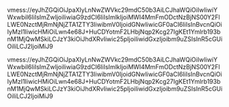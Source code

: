 
vmess://eyJhZGQiOiJpaXIyLnNwZWVkc29mdC50b3AiLCJhaWQiOiIwIiwiYWxwbiI6IiIsImZwIjoiIiwiaG9zdCI6IiIsImlkIjoiMWI4MmFmODctNzBjNS00Y2FlLWE0NzctMjRmNjNjZTA1ZTY3IiwibmV0IjoidGNwIiwicGF0aCI6IiIsInBvcnQiOiIyMzI1IiwicHMiOiLwn4e68J+HuCDYotmF2LHbjNqp2Kcg27IgKEt1Ymlrb193bnM1MjQwMSkiLCJzY3kiOiJhdXRvIiwic25pIjoiIiwidGxzIjoibm9uZSIsInR5cGUiOiIiLCJ2IjoiMiJ9



vmess://eyJhZGQiOiJpaXIyLnNwZWVkc29mdC50b3AiLCJhaWQiOiIwIiwiYWxwbiI6IiIsImZwIjoiIiwiaG9zdCI6IiIsImlkIjoiMWI4MmFmODctNzBjNS00Y2FlLWE0NzctMjRmNjNjZTA1ZTY3IiwibmV0IjoidGNwIiwicGF0aCI6IiIsInBvcnQiOiIyMzI1IiwicHMiOiLwn4e68J+HuCDYotmF2LHbjNqp2Kcg27IgKEt1Ymlrb193bnM1MjQwMSkiLCJzY3kiOiJhdXRvIiwic25pIjoiIiwidGxzIjoibm9uZSIsInR5cGUiOiIiLCJ2IjoiMiJ9
